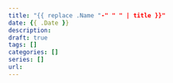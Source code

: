 ```yaml
---
title: "{{ replace .Name "-" " " | title }}"
date: {{ .Date }}
description: 
draft: true
tags: []
categories: []
series: []
url: 
---
```


